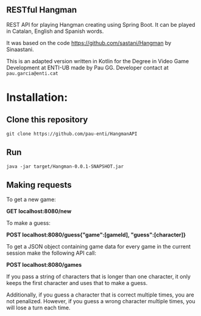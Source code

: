 ## RESTful Hangman

REST API for playing Hangman creating using Spring Boot. It can be played in Catalan, English and Spanish words.

It was based on the code https://github.com/sastani/Hangman by Sinaastani.

This is an adapted version written in Kotlin for the Degree in Video Game Development at ENTI-UB made by Pau GG. 
Developer contact at ```pau.garcia@enti.cat``` 

# Installation:

## Clone this repository
``` 
git clone https://github.com/pau-enti/HangmanAPI
```
## Run

```
java -jar target/Hangman-0.0.1-SNAPSHOT.jar
```

## Making requests

To get a new game:

**GET localhost:8080/new**

To make a guess:

**POST localhost:8080/guess{"game":[gameId], "guess":[character]}**

To get a JSON object containing game data for every game in the current session make the following API call:

**POST localhost:8080/games**

If you pass a string of characters that is longer than one character,
it only keeps the first character and uses that to make a guess.

Additionally, if you guess a character that is correct multiple times, you are not penalized.
However, if you guess a wrong character multiple times, you will lose a turn each time.
